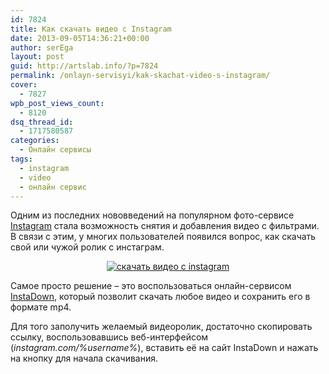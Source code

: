 ```yaml
---
id: 7824
title: Как скачать видео с Instagram
date: 2013-09-05T14:36:21+00:00
author: serEga
layout: post
guid: http://artslab.info/?p=7824
permalink: /onlayn-servisyi/kak-skachat-video-s-instagram/
cover:
  - 7827
wpb_post_views_count:
  - 8120
dsq_thread_id:
  - 1717580587
categories:
  - Онлайн сервисы
tags:
  - instagram
  - video
  - онлайн сервис
---
```

Одним из последних нововведений на популярном фото-сервисе [Instagram](http://artslab.info/tag/instagram/) стала возможность снятия и добавления видео с фильтрами. В связи с этим, у многих пользователей появился вопрос, как скачать свой или чужой ролик с инстаграм.

<center>
  <a href="http://googledrive.com/host/0B9lHVSSSdxdxd0hjdUdmRzY3Tjg/instadown_skachat_video.png"><img src="http://googledrive.com/host/0B9lHVSSSdxdxd0hjdUdmRzY3Tjg/instadown_skachat_video-300x198.png" alt="скачать видео с instagram" class="aligncenter size-medium wp-image-7826" srcset="http://googledrive.com/host/0B9lHVSSSdxdxd0hjdUdmRzY3Tjg/instadown_skachat_video-300x198.png 300w, http://googledrive.com/host/0B9lHVSSSdxdxd0hjdUdmRzY3Tjg/instadown_skachat_video.png 791w" sizes="(max-width: 300px) 100vw, 300px" /></a>
</center>

Самое просто решение &#8211; это воспользоваться онлайн-сервисом <a href="http://www.instadown.com/" target="_blank">InstaDown</a>, который позволит скачать любое видео и сохранить его в формате mp4.

<!--more-->

Для того заполучить желаемый видеоролик, достаточно скопировать ссылку, воспользовавшись веб-интерфейсом (_instagram.com/%username%_), вставить её на сайт InstaDown и нажать на кнопку для начала скачивания.